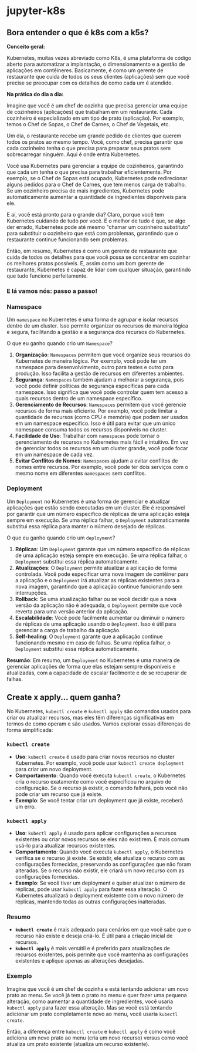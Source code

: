 # jupyter-k8s

## Bora entender o que é k8s com a k5s?

**Conceito geral:**

 Kubernetes, muitas vezes abreviado como K8s, é uma plataforma de código aberto para automatizar a implantação, o dimensionamento e a gestão de aplicações em contêineres. Basicamente, é como um gerente de restaurante que cuida de todos os seus clientes (aplicações) sem que você precise se preocupar com os detalhes de como cada um é atendido.

**Na prática do dia a dia:**

Imagine que você é um chef de cozinha que precisa gerenciar uma equipe de cozinheiros (aplicações) que trabalham em um restaurante. Cada cozinheiro é especializado em um tipo de prato (aplicação). Por exemplo, temos o Chef de Sopas, o Chef de Carnes, o Chef de Vegetais, etc.

Um dia, o restaurante recebe um grande pedido de clientes que querem todos os pratos ao mesmo tempo. Você, como chef, precisa garantir que cada cozinheiro tenha o que precisa para preparar seus pratos sem sobrecarregar ninguém. Aqui é onde entra Kubernetes.

Você usa Kubernetes para gerenciar a equipe de cozinheiros, garantindo que cada um tenha o que precisa para trabalhar eficientemente. Por exemplo, se o Chef de Sopas está ocupado, Kubernetes pode redirecionar alguns pedidos para o Chef de Carnes, que tem menos carga de trabalho. Se um cozinheiro precisa de mais ingredientes, Kubernetes pode automaticamente aumentar a quantidade de ingredientes disponíveis para ele.

E aí, você está pronto para o grande dia? Claro, porque você tem Kubernetes cuidando de tudo por você. E o melhor de tudo é que, se algo der errado, Kubernetes pode até mesmo "chamar um cozinheiro substituto" para substituir o cozinheiro que está com problemas, garantindo que o restaurante continue funcionando sem problemas.

Então, em resumo, Kubernetes é como um gerente de restaurante que cuida de todos os detalhes para que você possa se concentrar em cozinhar os melhores pratos possíveis. E, assim como um bom gerente de restaurante, Kubernetes é capaz de lidar com qualquer situação, garantindo que tudo funcione perfeitamente.

### E lá vamos nós: passo a passo!

### Namespace

Um `namespace` no Kubernetes é uma forma de agrupar e isolar recursos dentro de um cluster. Isso permite organizar os recursos de maneira lógica e segura, facilitando a gestão e a segurança dos recursos do Kubernetes.

O que eu ganho quando crio um `Namespace`?

1. **Organização**: `Namespaces` permitem que você organize seus recursos do Kubernetes de maneira lógica. Por exemplo, você pode ter um namespace para desenvolvimento, outro para testes e outro para produção. Isso facilita a gestão de recursos em diferentes ambientes.
2. **Segurança**: `Namespaces` também ajudam a melhorar a segurança, pois você pode definir políticas de segurança específicas para cada namespace. Isso significa que você pode controlar quem tem acesso a quais recursos dentro de um namespace específico.
3. **Gerenciamento de Recursos**: `Namespaces` permitem que você gerencie recursos de forma mais eficiente. Por exemplo, você pode limitar a quantidade de recursos (como CPU e memória) que podem ser usados em um namespace específico. Isso é útil para evitar que um único namespace consuma todos os recursos disponíveis no cluster.
4. **Facilidade de Uso**: Trabalhar com `namespaces` pode tornar o gerenciamento de recursos no Kubernetes mais fácil e intuitivo. Em vez de gerenciar todos os recursos em um cluster grande, você pode focar em um namespace de cada vez.
5. **Evitar Conflitos de Nomes**: `Namespaces` ajudam a evitar conflitos de nomes entre recursos. Por exemplo, você pode ter dois serviços com o mesmo nome em diferentes `namespaces` sem conflitos.

### Deployment

Um `Deployment` no Kubernetes é uma forma de gerenciar e atualizar aplicações que estão sendo executadas em um cluster. Ele é responsável por garantir que um número específico de réplicas de uma aplicação esteja sempre em execução. Se uma réplica falhar, o `Deployment` automaticamente substitui essa réplica para manter o número desejado de réplicas.

O que eu ganho quando crio um `deployment`?

1. **Réplicas**: Um `Deployment` garante que um número específico de réplicas de uma aplicação esteja sempre em execução. Se uma réplica falhar, o `Deployment` substitui essa réplica automaticamente.
2. **Atualizações**: O `Deployment` permite atualizar a aplicação de forma controlada. Você pode especificar uma nova imagem de contêiner para a aplicação e o `Deployment` irá atualizar as réplicas existentes para a nova imagem, garantindo que a aplicação continue funcionando sem interrupções.
3. **Rollback**: Se uma atualização falhar ou se você decidir que a nova versão da aplicação não é adequada, o `Deployment` permite que você reverta para uma versão anterior da aplicação.
4. **Escalabilidade**: Você pode facilmente aumentar ou diminuir o número de réplicas de uma aplicação usando o `Deployment`. Isso é útil para gerenciar a carga de trabalho da aplicação.
5. **Self-healing**: O `Deployment` garante que a aplicação continue funcionando mesmo em caso de falhas. Se uma réplica falhar, o `Deployment` substitui essa réplica automaticamente.

**Resumão**: Em resumo, um `Deployment` no Kubernetes é uma maneira de gerenciar aplicações de forma que elas estejam sempre disponíveis e atualizadas, com a capacidade de escalar facilmente e de se recuperar de falhas.

## Create x apply... quem ganha?

No Kubernetes, `kubectl create` e `kubectl apply` são comandos usados para criar ou atualizar recursos, mas eles têm diferenças significativas em termos de como operam e são usados. Vamos explorar essas diferenças de forma simplificada:

### `kubectl create`

- **Uso**: `kubectl create` é usado para criar novos recursos no cluster Kubernetes. Por exemplo, você pode usar `kubectl create deployment` para criar um novo deployment.
- **Comportamento**: Quando você executa `kubectl create`, o Kubernetes cria o recurso exatamente como você especificou no arquivo de configuração. Se o recurso já existir, o comando falhará, pois você não pode criar um recurso que já existe.
- **Exemplo**: Se você tentar criar um deployment que já existe, receberá um erro.

### `kubectl apply`

- **Uso**: `kubectl apply` é usado para aplicar configurações a recursos existentes ou criar novos recursos se eles não existirem. É mais comum usá-lo para atualizar recursos existentes.
- **Comportamento**: Quando você executa `kubectl apply`, o Kubernetes verifica se o recurso já existe. Se existir, ele atualiza o recurso com as configurações fornecidas, preservando as configurações que não foram alteradas. Se o recurso não existir, ele criará um novo recurso com as configurações fornecidas.
- **Exemplo**: Se você tiver um deployment e quiser atualizar o número de réplicas, pode usar `kubectl apply` para fazer essa alteração. O Kubernetes atualizará o deployment existente com o novo número de réplicas, mantendo todas as outras configurações inalteradas.

### Resumo

- **`kubectl create`** é mais adequado para cenários em que você sabe que o recurso não existe e deseja criá-lo. É útil para a criação inicial de recursos.
- **`kubectl apply`** é mais versátil e é preferido para atualizações de recursos existentes, pois permite que você mantenha as configurações existentes e aplique apenas as alterações desejadas.

### Exemplo

Imagine que você é um chef de cozinha e está tentando adicionar um novo prato ao menu. Se você já tem o prato no menu e quer fazer uma pequena alteração, como aumentar a quantidade de ingredientes, você usaria `kubectl apply` para fazer essa alteração. Mas se você está tentando adicionar um prato completamente novo ao menu, você usaria `kubectl create`.

Então, a diferença entre `kubectl create` e `kubectl apply` é como você adiciona um novo prato ao menu (cria um novo recurso) versus como você atualiza um prato existente (atualiza um recurso existente).


